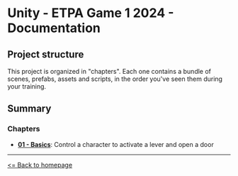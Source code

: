 # Unity - ETPA Game 1 2024 - Documentation

## Project structure

This project is organized in "chapters". Each one contains a bundle of scenes, prefabs, assets and scripts, in the order you've seen them during your training.

## Summary

### Chapters

- [**01 - Basics**](./01-basics.md): Control a character to activate a lever and open a door

---

[<= Back to homepage](../README.md)